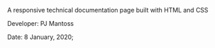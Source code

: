 A responsive technical documentation page built with HTML and CSS

Developer: PJ Mantoss

Date: 8 January, 2020;